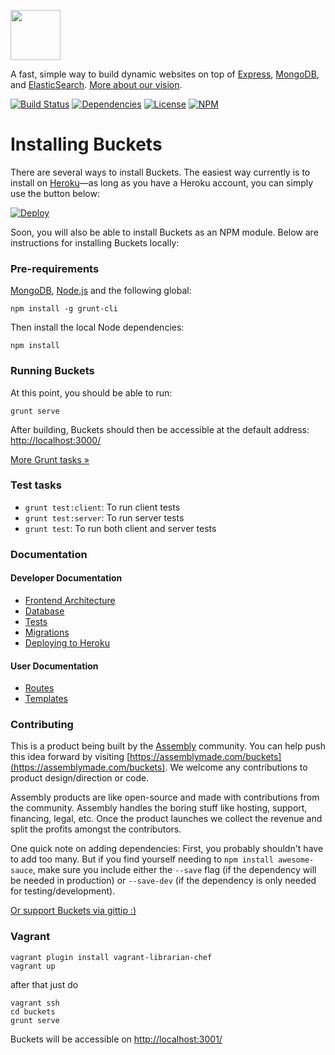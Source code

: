 <a href="http://buckets.io"><img src="http://buckets.io/images/buckets-logo.svg" height="80"></a>

A fast, simple way to build dynamic websites on top of [Express](http://expressjs.com/), [MongoDB](http://www.mongodb.org/), and [ElasticSearch](http://www.elasticsearch.org/). [More about our vision](docs/vision/vision.md).

[![Build Status](http://img.shields.io/travis/asm-products/buckets/master.svg?style=flat)](https://travis-ci.org/asm-products/buckets)
[![Dependencies](http://img.shields.io/david/asm-products/buckets.svg?style=flat)](https://david-dm.org/asm-products/buckets)
[![License](http://img.shields.io/npm/l/buckets.svg?style=flat)](LICENSE.md)
[![NPM](http://img.shields.io/npm/v/buckets.svg?style=flat)](https://www.npmjs.org/package/buckets)

# Installing Buckets

There are several ways to install Buckets. The easiest way currently is to install on [Heroku](http://heroku.com/)—as long as you have a Heroku account, you can simply use the button below:

[![Deploy](https://www.herokucdn.com/deploy/button.png)](https://heroku.com/deploy)

Soon, you will also be able to install Buckets as an NPM module. Below are instructions for installing Buckets locally:

### Pre-requirements

[MongoDB](http://www.mongodb.org), [Node.js](http://nodejs.org) and the following global:

```
npm install -g grunt-cli
```

Then install the local Node dependencies:

```
npm install
```

### Running Buckets

At this point, you should be able to run:

```
grunt serve
```

After building, Buckets should then be accessible at the default address: [http://localhost:3000/](http://localhost:3000/)

[More Grunt tasks »](docs/frontend.md#grunt-tasks)

### Test tasks

- `grunt test:client`: To run client tests
- `grunt test:server`: To run server tests
- `grunt test`: To run both client and server tests

### Documentation

#### Developer Documentation

* [Frontend Architecture](docs/frontend.md)
* [Database](docs/database.md)
* [Tests](docs/tests.md)
* [Migrations](docs/migrations.md)
* [Deploying to Heroku](docs/heroku.md)

#### User Documentation

* [Routes](docs/user-docs/routes.md)
* [Templates](docs/user-docs/templates.md)

### Contributing

This is a product being built by the [Assembly](https://assemblymade.com) community. You can help push this idea forward by visiting [https://assemblymade.com/buckets](https://assemblymade.com/buckets). We welcome any contributions to product design/direction or code.

Assembly products are like open-source and made with contributions from the community. Assembly handles the boring stuff like hosting, support, financing, legal, etc. Once the product launches we collect the revenue and split the profits amongst the contributors.

One quick note on adding dependencies: First, you probably shouldn't have to add too many. But if you find yourself needing to `npm install awesome-sauce`, make sure you include either the `--save` flag (if the dependency will be needed in production) or `--save-dev` (if the dependency is only needed for testing/development).

[Or support Buckets via gittip :)](https://www.gittip.com/DavidKaneda/)

### Vagrant

```
vagrant plugin install vagrant-librarian-chef
vagrant up
```

after that just do 

```
vagrant ssh 
cd buckets
grunt serve
```

Buckets will be accessible on [http://localhost:3001/](http://localhost:3001/)
